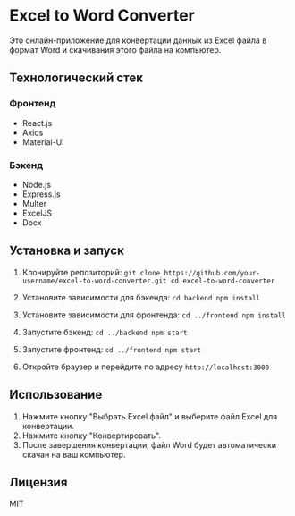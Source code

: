 # Excel to Word Converter

Это онлайн-приложение для конвертации данных из Excel файла в формат Word и скачивания этого файла на компьютер.

## Технологический стек

### Фронтенд
- React.js
- Axios
- Material-UI

### Бэкенд
- Node.js
- Express.js
- Multer
- ExcelJS
- Docx

## Установка и запуск

1. Клонируйте репозиторий:   ```
   git clone https://github.com/your-username/excel-to-word-converter.git
   cd excel-to-word-converter   ```

2. Установите зависимости для бэкенда:   ```
   cd backend
   npm install   ```

3. Установите зависимости для фронтенда:   ```
   cd ../frontend
   npm install   ```

4. Запустите бэкенд:   ```
   cd ../backend
   npm start   ```

5. Запустите фронтенд:   ```
   cd ../frontend
   npm start   ```

6. Откройте браузер и перейдите по адресу `http://localhost:3000`

## Использование

1. Нажмите кнопку "Выбрать Excel файл" и выберите файл Excel для конвертации.
2. Нажмите кнопку "Конвертировать".
3. После завершения конвертации, файл Word будет автоматически скачан на ваш компьютер.

## Лицензия

MIT
